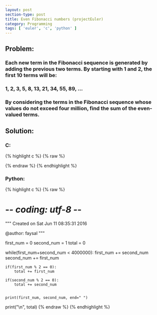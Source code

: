 ```yaml
---
layout: post
section-type: post
title: Even Fibonacci numbers (projectEuler)
category: Programming
tags: [ 'euler', 'c', 'python' ]
---
```


## Problem:

### Each new term in the Fibonacci sequence is generated by adding the previous two terms. By starting with 1 and 2, the first 10 terms will be:

### 1, 2, 3, 5, 8, 13, 21, 34, 55, 89, ...

### By considering the terms in the Fibonacci sequence whose values do not exceed four million, find the sum of the even-valued terms.

## Solution: 

### C: 

{% highlight c %}
{% raw %}


{% endraw %}
{% endhighlight %} 

### Python:

{% highlight c %}
{% raw %}
# -*- coding: utf-8 -*-
"""
Created on Sat Jun 11 08:35:31 2016

@author: faysal
"""

first_num = 0
second_num = 1
total = 0

while(first_num+second_num < 4000000):
    first_num += second_num
    second_num += first_num
    
    if(first_num % 2 == 0):
        total += first_num
        
    if(second_num % 2 == 0):
        total += second_num
        
        
    print(first_num, second_num, end=" ")
    
print("\n", total)
{% endraw %}
{% endhighlight %}